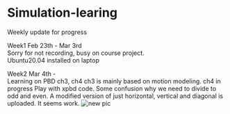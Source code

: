# Simulation-learing
Weekly update for progress

Week1 Feb 23th - Mar 3rd  
Sorry for not recording, busy on course project.  
Ubuntu20.04 installed on laptop  

Week2 Mar 4th -  
Learning on PBD ch3, ch4
ch3 is mainly based on motion modeling.
ch4 in progress
Play with xpbd code. Some confusion why we need to divide to odd and even. A modified version of just horizontal, vertical and diagonal is uploaded. It seems work.
![new pic]([https://github.com/ZYCRC/Simulation-learing/blob/main/new_version.png])
